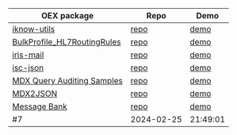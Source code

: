 | OEX package | Repo | Demo |   
| --- | --- | --- |   
| <a href='https://openexchange.intersystems.com/package/iknow-utils'> iknow-utils </a> | <a href='https://github.com/bdeboe/isc-iknow-utils'>repo</a> | <a href='https://github.com/rcemper/DD_isc-iknow-utils'>demo</a> | 723
| <a href='https://openexchange.intersystems.com/package/BulkProfile-HL7RoutingRules'>BulkProfile_HL7RoutingRules</a> | <a href='https://github.com/alexatwoodhead/BulkProfile_HL7RoutingRules'>repo</a> | <a href='https://github.com/rcemper/DD_BulkProfile_HL7RoutingRules'>demo</a> | 631
| <a href='https://openexchange.intersystems.com/package/iris-mail'>iris-mail</a> | <a href='https://github.com/rcemper/pr_iris-mail'>repo</a> | <a href='https://github.com/rcemper/DD_iris-mail'>demo</a> | 613
| <a href='https://openexchange.intersystems.com/package/isc-json'>isc-json</a> | <a href='https://github.com/intersystems/isc-json'>repo</a> | <a href='https://github.com/rcemper/DD_isc-json'>demo</a> | 622
| <a href='https://openexchange.intersystems.com/package/MDX-Query-Auditing-Samples'>MDX Query Auditing Samples</a> | <a href='https://github.com/sduncan01/CubeAuditing'>repo</a> | <a href='https://github.com/rcemper/DD_CubeAuditing'>demo</a> | 83
| <a href='https://openexchange.intersystems.com/package/MDX2JSON'>MDX2JSON</a> | <a href='https://github.com/intersystems-ru/Cache-MDX2JSON'>repo</a> | <a href='https://github.com/rcemper/DD_mdx2json'>demo</a> | 47
| <a href='https://openexchange.intersystems.com/package/Message-Bank'>Message Bank</a> | <a href='https://github.com/rcemper/DK_messagebank'>repo</a> | <a href='https://github.com/rcemper/DK_messagebank'>demo</a> | 212
| #7 | 2024-02-25|21:49:01 |
